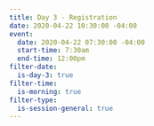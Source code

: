 ```yaml
---
title: Day 3 - Registration
date: 2020-04-22 10:30:00 -04:00
event:
  date: 2020-04-22 07:30:00 -04:00
  start-time: 7:30am
  end-time: 12:00pm
filter-date:
  is-day-3: true
filter-time:
  is-morning: true
filter-type:
  is-session-general: true
---
```


